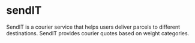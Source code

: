 # sendIT
SendIT is a courier service that helps users deliver parcels to different destinations. SendIT  provides courier quotes based on weight categories.
